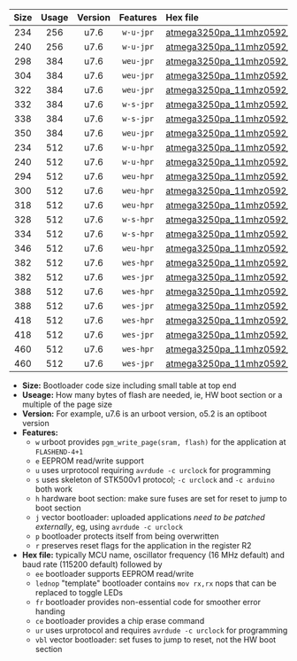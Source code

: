 |Size|Usage|Version|Features|Hex file|
|:-:|:-:|:-:|:-:|:--|
|234|256|u7.6|`w-u-jpr`|[atmega3250pa_11mhz0592_19200bps_ur_vbl.hex](https://raw.githubusercontent.com/stefanrueger/urboot/main//atmega3250pa_11mhz0592_19200bps_ur_vbl.hex)|
|240|256|u7.6|`w-u-jpr`|[atmega3250pa_11mhz0592_19200bps_lednop_ur_vbl.hex](https://raw.githubusercontent.com/stefanrueger/urboot/main//atmega3250pa_11mhz0592_19200bps_lednop_ur_vbl.hex)|
|298|384|u7.6|`weu-jpr`|[atmega3250pa_11mhz0592_19200bps_ee_ur_vbl.hex](https://raw.githubusercontent.com/stefanrueger/urboot/main//atmega3250pa_11mhz0592_19200bps_ee_ur_vbl.hex)|
|304|384|u7.6|`weu-jpr`|[atmega3250pa_11mhz0592_19200bps_ee_lednop_ur_vbl.hex](https://raw.githubusercontent.com/stefanrueger/urboot/main//atmega3250pa_11mhz0592_19200bps_ee_lednop_ur_vbl.hex)|
|322|384|u7.6|`weu-jpr`|[atmega3250pa_11mhz0592_19200bps_ee_lednop_fr_ur_vbl.hex](https://raw.githubusercontent.com/stefanrueger/urboot/main//atmega3250pa_11mhz0592_19200bps_ee_lednop_fr_ur_vbl.hex)|
|332|384|u7.6|`w-s-jpr`|[atmega3250pa_11mhz0592_19200bps_vbl.hex](https://raw.githubusercontent.com/stefanrueger/urboot/main//atmega3250pa_11mhz0592_19200bps_vbl.hex)|
|338|384|u7.6|`w-s-jpr`|[atmega3250pa_11mhz0592_19200bps_lednop_vbl.hex](https://raw.githubusercontent.com/stefanrueger/urboot/main//atmega3250pa_11mhz0592_19200bps_lednop_vbl.hex)|
|350|384|u7.6|`weu-jpr`|[atmega3250pa_11mhz0592_19200bps_ee_lednop_fr_ce_ur_vbl.hex](https://raw.githubusercontent.com/stefanrueger/urboot/main//atmega3250pa_11mhz0592_19200bps_ee_lednop_fr_ce_ur_vbl.hex)|
|234|512|u7.6|`w-u-hpr`|[atmega3250pa_11mhz0592_19200bps_ur.hex](https://raw.githubusercontent.com/stefanrueger/urboot/main//atmega3250pa_11mhz0592_19200bps_ur.hex)|
|240|512|u7.6|`w-u-hpr`|[atmega3250pa_11mhz0592_19200bps_lednop_ur.hex](https://raw.githubusercontent.com/stefanrueger/urboot/main//atmega3250pa_11mhz0592_19200bps_lednop_ur.hex)|
|294|512|u7.6|`weu-hpr`|[atmega3250pa_11mhz0592_19200bps_ee_ur.hex](https://raw.githubusercontent.com/stefanrueger/urboot/main//atmega3250pa_11mhz0592_19200bps_ee_ur.hex)|
|300|512|u7.6|`weu-hpr`|[atmega3250pa_11mhz0592_19200bps_ee_lednop_ur.hex](https://raw.githubusercontent.com/stefanrueger/urboot/main//atmega3250pa_11mhz0592_19200bps_ee_lednop_ur.hex)|
|318|512|u7.6|`weu-hpr`|[atmega3250pa_11mhz0592_19200bps_ee_lednop_fr_ur.hex](https://raw.githubusercontent.com/stefanrueger/urboot/main//atmega3250pa_11mhz0592_19200bps_ee_lednop_fr_ur.hex)|
|328|512|u7.6|`w-s-hpr`|[atmega3250pa_11mhz0592_19200bps.hex](https://raw.githubusercontent.com/stefanrueger/urboot/main//atmega3250pa_11mhz0592_19200bps.hex)|
|334|512|u7.6|`w-s-hpr`|[atmega3250pa_11mhz0592_19200bps_lednop.hex](https://raw.githubusercontent.com/stefanrueger/urboot/main//atmega3250pa_11mhz0592_19200bps_lednop.hex)|
|346|512|u7.6|`weu-hpr`|[atmega3250pa_11mhz0592_19200bps_ee_lednop_fr_ce_ur.hex](https://raw.githubusercontent.com/stefanrueger/urboot/main//atmega3250pa_11mhz0592_19200bps_ee_lednop_fr_ce_ur.hex)|
|382|512|u7.6|`wes-hpr`|[atmega3250pa_11mhz0592_19200bps_ee.hex](https://raw.githubusercontent.com/stefanrueger/urboot/main//atmega3250pa_11mhz0592_19200bps_ee.hex)|
|382|512|u7.6|`wes-jpr`|[atmega3250pa_11mhz0592_19200bps_ee_vbl.hex](https://raw.githubusercontent.com/stefanrueger/urboot/main//atmega3250pa_11mhz0592_19200bps_ee_vbl.hex)|
|388|512|u7.6|`wes-hpr`|[atmega3250pa_11mhz0592_19200bps_ee_lednop.hex](https://raw.githubusercontent.com/stefanrueger/urboot/main//atmega3250pa_11mhz0592_19200bps_ee_lednop.hex)|
|388|512|u7.6|`wes-jpr`|[atmega3250pa_11mhz0592_19200bps_ee_lednop_vbl.hex](https://raw.githubusercontent.com/stefanrueger/urboot/main//atmega3250pa_11mhz0592_19200bps_ee_lednop_vbl.hex)|
|418|512|u7.6|`wes-hpr`|[atmega3250pa_11mhz0592_19200bps_ee_lednop_fr.hex](https://raw.githubusercontent.com/stefanrueger/urboot/main//atmega3250pa_11mhz0592_19200bps_ee_lednop_fr.hex)|
|418|512|u7.6|`wes-jpr`|[atmega3250pa_11mhz0592_19200bps_ee_lednop_fr_vbl.hex](https://raw.githubusercontent.com/stefanrueger/urboot/main//atmega3250pa_11mhz0592_19200bps_ee_lednop_fr_vbl.hex)|
|460|512|u7.6|`wes-hpr`|[atmega3250pa_11mhz0592_19200bps_ee_lednop_fr_ce.hex](https://raw.githubusercontent.com/stefanrueger/urboot/main//atmega3250pa_11mhz0592_19200bps_ee_lednop_fr_ce.hex)|
|460|512|u7.6|`wes-jpr`|[atmega3250pa_11mhz0592_19200bps_ee_lednop_fr_ce_vbl.hex](https://raw.githubusercontent.com/stefanrueger/urboot/main//atmega3250pa_11mhz0592_19200bps_ee_lednop_fr_ce_vbl.hex)|

- **Size:** Bootloader code size including small table at top end
- **Useage:** How many bytes of flash are needed, ie, HW boot section or a multiple of the page size
- **Version:** For example, u7.6 is an urboot version, o5.2 is an optiboot version
- **Features:**
  + `w` urboot provides `pgm_write_page(sram, flash)` for the application at `FLASHEND-4+1`
  + `e` EEPROM read/write support
  + `u` uses urprotocol requiring `avrdude -c urclock` for programming
  + `s` uses skeleton of STK500v1 protocol; `-c urclock` and `-c arduino` both work
  + `h` hardware boot section: make sure fuses are set for reset to jump to boot section
  + `j` vector bootloader: uploaded applications *need to be patched externally*, eg, using `avrdude -c urclock`
  + `p` bootloader protects itself from being overwritten
  + `r` preserves reset flags for the application in the register R2
- **Hex file:** typically MCU name, oscillator frequency (16 MHz default) and baud rate (115200 default) followed by
  + `ee` bootloader supports EEPROM read/write
  + `lednop` "template" bootloader contains `mov rx,rx` nops that can be replaced to toggle LEDs
  + `fr` bootloader provides non-essential code for smoother error handing
  + `ce` bootloader provides a chip erase command
  + `ur` uses urprotocol and requires `avrdude -c urclock` for programming
  + `vbl` vector bootloader: set fuses to jump to reset, not the HW boot section
